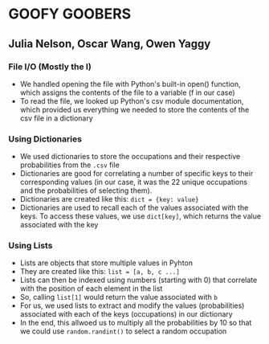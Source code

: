 # GOOFY GOOBERS
## Julia Nelson, Oscar Wang, Owen Yaggy

### File I/O (Mostly the I)
* We handled opening the file with Python's built-in open() function, which assigns the contents of the file to a variable (f in our case) 
* To read the file, we looked up Python's csv module documentation, which provided us everything we needed to store the contents of the csv file in a dictionary

### Using Dictionaries
* We used dictionaries to store the occupations and their respective probabilities from the `.csv` file
* Dictionaries are good for correlating a number of specific keys to their corresponding values (in our case, it was the 22 unique occupations and the probabilities of selecting them). 
* Dictionaries are created like this: `dict = {key: value}`
* Dictionaries are used to recall each of the values associated with the keys. To access these values, we use `dict[key]`, which returns the value associated with the key

### Using Lists
* Lists are objects that store multiple values in Pyhton 
* They are created like this: `list = [a, b, c ...]`
* Lists can then be indexed using numbers (starting with 0) that correlate with the position of each element in the list
* So, calling `list[1]` would return the value associated with `b`
* For us, we used lists to extract and modify the values (probabilities) associated with each of the keys (occupations) in our dictionary
* In the end, this allwoed us to multiply all the probabilities by 10 so that we could use `random.randint()` to select a random occupation
